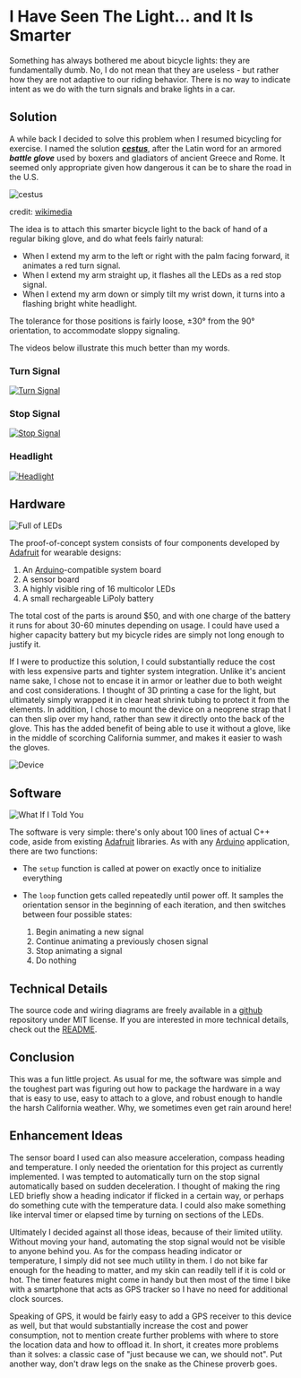 # I Have Seen The Light... and It Is Smarter

Something has always bothered me about bicycle lights: they are fundamentally dumb. No, I do not mean that they are useless - but rather how they are not adaptive to our riding behavior. There is no way to indicate intent as we do with the turn signals and brake lights in a car.

## Solution

A while back I decided to solve this problem when I resumed bicycling for exercise. I named the solution [___cestus___](https://en.wikipedia.org/wiki/Cestus), after the Latin word for an armored ___battle glove___ used by boxers and gladiators of ancient Greece and Rome. It seemed only appropriate given how dangerous it can be to share the road in the U.S.

![cestus](cestus.jpg)

credit: [wikimedia](https://upload.wikimedia.org/wikipedia/commons/thumb/7/70/Boxer_of_quirinal_hands.jpg/320px-Boxer_of_quirinal_hands.jpg)

The idea is to attach this smarter bicycle light to the back of hand of a regular biking glove, and do what feels fairly natural:

* When I extend my arm to the left or right with the palm facing forward, it animates a red turn signal.
* When I extend my arm straight up, it flashes all the LEDs as a red stop signal.
* When I extend my arm down or simply tilt my wrist down, it turns into a flashing bright white headlight.

The tolerance for those positions is fairly loose, &plusmn;30&deg; from the 90&deg; orientation, to accommodate sloppy signaling.

The videos below illustrate this much better than my words.

### Turn Signal
[![Turn Signal](TurnSignal.jpg)](TurnSignal.mp4)

### Stop Signal
[![Stop Signal](StopSignal.jpg)](StopSignal.mp4)

### Headlight
[![Headlight](Headlight.jpg)](Headlight.mp4)

## Hardware

![Full of LEDs](FullOfLEDs.jpg)

The proof-of-concept system consists of four components developed by [Adafruit] for wearable designs:

1. An [Arduino]-compatible system board
2. A sensor board
3. A highly visible ring of 16 multicolor LEDs
3. A small rechargeable LiPoly battery

The total cost of the parts is around $50, and with one charge of the battery it runs for about 30-60 minutes depending on usage. I could have used a higher capacity battery but my bicycle rides are simply not long enough to justify it.

If I were to productize this solution, I could substantially reduce the cost with less expensive parts and tighter system integration. Unlike it's ancient name sake, I chose not to encase it in armor or leather due to both weight and cost considerations. I thought of 3D printing a case for the light, but ultimately simply wrapped it in clear heat shrink tubing to protect it from the elements. In addition, I chose to mount the device on a neoprene strap that I can then slip over my hand, rather than sew it directly onto the back of the glove. This has the added benefit of being able to use it without a glove, like in the middle of scorching California summer, and makes it easier to wash the gloves.

![Device](Device.jpg)

## Software

![What If I Told You](WhatIf.jpg)

The software is very simple: there's only about 100 lines of actual C++ code, aside from existing [Adafruit] libraries. As with any [Arduino] application, there are two functions:

* The `setup` function is called at power on exactly once to initialize everything
* The `loop` function gets called repeatedly until power off. It samples the orientation sensor in the beginning of each iteration, and then switches between four possible states:

	1. Begin animating a new signal
	2. Continue animating a previously chosen signal
	3. Stop animating a signal
	4. Do nothing

## Technical Details

The source code and wiring diagrams are freely available in a [github][repo] repository under MIT license. If you are interested in more technical details, check out the [README][repo].

## Conclusion

This was a fun little project. As usual for me, the software was simple and the toughest part was figuring out how to package the hardware in a way that is easy to use, easy to attach to a glove, and robust enough to handle the harsh California weather. Why, we sometimes even get rain around here!

## Enhancement Ideas

The sensor board I used can also measure acceleration, compass heading and temperature. I only needed the orientation for this project as currently implemented. I was tempted to automatically turn on the stop signal automatically based on sudden deceleration. I thought of making the ring LED briefly show a heading indicator if flicked in a certain way, or perhaps do something cute with the temperature data. I could also make something like interval timer or elapsed time by turning on sections of the LEDs.

Ultimately I decided against all those ideas, because of their limited utility. Without moving your hand, automating the stop signal would not be visible to anyone behind you. As for the compass heading indicator or temperature, I simply did not see much utility in them. I do not bike far enough for the heading to matter, and my skin can readily tell if it is cold or hot. The timer features might come in handy but then most of the time I bike with a smartphone that acts as GPS tracker so I have no need for additional clock sources.

Speaking of GPS, it would be fairly easy to add a GPS receiver to this device as well, but that would substantially increase the cost and power consumption, not to mention create further problems with where to store the location data and how to offload it. In short, it creates more problems than it solves: a classic case of "just because we can, we should not". Put another way, don't draw legs on the snake as the Chinese proverb goes.

[Arduino]: https://www.arduino.cc/
[Adafruit]: https://www.adafruit.com/
[repo]: https://github.com/tjotala/cestus
